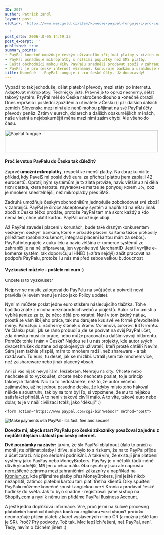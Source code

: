 ```yaml
---
ID: 2017
author: Patrick Zandl
layout: post
oldlink: 'https://www.marigold.cz/item/konecne-paypal-funguje-i-pro-ceske-ucty-uz-doopravdy

  '
post_date: 2006-10-05 14:59:35
post_excerpt: ''
published: true
summary_points:
- PayPal konečně umožňuje českým uživatelům přijímat platby v cizích měnách.
- PayPal usnadňuje mikroplatby s nižšími poplatky než SMS platby.
- Čeští obchodníci mohou díky PayPalu snadněji prodávat zboží v zahraničí.
- PayPal je pro český internet významný, konkuruje bankám a usnadňuje e-komerci.
title: Konečně -  PayPal funguje i pro české účty. Už doopravdy!
---
```


<p>Vypadá to tak jednoduše, dělat platební převody mezi státy po internetu. Adaptovat mikroplatby. Technicky jistě. Právně je to opruz nesmírný, dělat takový systém. PayPal měl do Česka nakročeno dlouho a konečně dorazil. Dnes vypršelo i poslední zpoždění a uživatelé v Česku (i pár dalších dalších zemích, Slovensko mezi nimi ale není) mohou přijímat na své PayPal účty převody peněz. Zatím v eurech, dolarech a dalších obskurnějších měnách, naše vlastní a nejobskurnější měna mezi nimi zatím chybí. Ale všeho do času. </p>

<p><img src="/wp-content/uploads/20061005-ebayfunguje.gif" alt="PayPal funguje" width="500" height="72" /></p>

<h4>Proč je vstup PayPalu do Česka tak důležitý</h4>
<p>Zaprvé <strong>umožní mikroplatby</strong>, respektive menší platby. Na obrázku vidíte příklad, kdy PavelS mi poslal dvě eura, za příchozí platbu jsem zaplatil 42 eurocentů. Oproti jiným systémům je to zlatá provize, navíc většinu z ní dělá fixní částka, která neroste. PayPalovské marže se pohybují kolem 3%, což je mnohem snesitelnější, než mikroplatby přes SMS. </p>

<p>Zadruhé umožňuje českým obchodníkům jednoduše zobchodovat své zboží v zahraničí. PayPal je široce akceptovaný systém a například na eBay jinak zboží z Česka těžko prodáte, protože PayPal tam má skoro každý a kdo nemá ten, chce platit kartou. PayPal umožňuje obojí. </p>

<p>Až PayPal zavede i placení v korunách, bude také drsným konkurentem veškerým českým bankám, které v případě placení kartama těžce prokadily příležitost (osobní zkušenost, integraci placení kartou mám za sebou). PayPal integrujete v cuku letu a navíc většina e-komerce systémů ze zahraničí je na něj připravena, jen vyplníte své MerchantID. Jestli vyvíjíte e-komerce systém, tak doporučuju IHNED (=zítra nejdýl) začít pracovat na podpoře PayPalu, protože i u nás má před sebou velkou budoucnost. </p>

<h4>Vyzkoušet můžete - pošlete mi euro :)</h4>
<p>Chcete si to vyzkoušet? </p>

<p>Nejprve se musíte zalogovat do PayPalu na svůj účet a potvrdit nová pravidla (v levém menu je něco jako Policy update).</p>

<p>Nyní mi můžete poslat jedno euro stiskem následujícího tlačítka. Tohle tlačítko znáte z mnoha mezinárodních webů a projektů. Autor si ho umístí a vybírá peníze za to, že něco dělá pro ostatní. Není v tom žádný nátlak, prostě se vám líbí jeho práce, tak mu darujete kus své ve formě převoditelné měny. Pamatuju si nádherný článek o Bramu Cohenovi, autorovi BitTorrentu. Ve článku psali, jak se ráno probudí a jde se podívat na svůj PayPal účet, zda dneska musí do práce, nebo může pracovat na dalším vývoji bittorentu. Pomůže tohle i nám v Česku? Najdou se i u nás projekty, kde autor svých dvacet hrušek dostane od spokojených uživatelů, kteří prostě chtěli? Nevím. Sám jsem takhle přispěl, mám to mnohem radši, než shareware - a tak rozdávám. Tu euro, tu deset, jak se mi zlíbí. Utratil jsem tak mnohem více, než za shareware nebo jinak placený obsah. </p>

<p>Ani já vás nijak nevydírám. Nežebrám. Nehraju na city. Chcete nebo nechcete si to vyzkoušet, chcete nebo nechcete poslat, to je princip takových tlačítek. Nic za to nedostanete, než to, že autor něčeho zajímavého, až ho jednou posedne depka, že kdyby místo toho  hákoval někde u soustruhu, tak by na tom byl líp, si vzpomene, že mu to nějakou satisfakci přináší. A to není v takové chvíli málo. A to víte, takové euro nebo dolar, to je v naší civilizaci totéž, jako "děkuji" :)</p>

	<form action="https://www.paypal.com/cgi-bin/webscr" method="post">
<input type="hidden" name="cmd" value="_xclick" />
<input type="hidden" name="business" value="patrick.zandl@marigold.cz" />
<input type="hidden" name="item_name" value="Marigold.cz" />
<input type="hidden" name="item_number" value="1" />
<input type="hidden" name="amount" value="1.00" />
<input type="hidden" name="no_shipping" value="2" />
<input type="hidden" name="no_note" value="1" />
<input type="hidden" name="currency_code" value="EUR" />
<input type="hidden" name="tax" value="0" />
<input type="hidden" name="lc" value="CZ" />
<input type="hidden" name="bn" value="PP-DonationsBF" />
<input type="image" src="https://www.paypal.com/en_US/i/btn/x-click-but21.gif"  name="submit" alt="Make payments with PayPal - it's fast, free and secure!" />
<img alt=""  src="https://www.paypal.com/en_US/i/scr/pixel.gif" width="1" height="1" />
</form>
<p><strong>Dovolte mi, abych start PayPalu pro české zákazníky považoval za jednu z nejdůležitějších událostí pro český internet.</strong> </p>

<p><strong>Dvě poznámky na závěr:</strong> já vím, že šlo PayPal oblafnout (dalo to práci) a mohli jste přijímat platby i dříve, ale bylo to s rizikem, že na to PayPal příjde a účet zarazí. Nic pro seriosní podnikání. A také vím, že existují jiné platbení systémy jako PayPay nebo MoneyBrokers. PayPay je o několik řádů méně důvěryhodnější, MB jen o něco málo. Oba systémy jsou ale naprosto nerozšířené zejména mezi zahraničními zákazníky a například na <a href="http://www.kronium.cz">Kronium.cz</a>, kde přijímáme platby přes MoneyBrokers, jimi ještě nikdo nezaplatil, zatímco platební kartou tam platí třetina klientů. Díky spuštění PayPalu můžeme konečně spustit anglickou verzi Kronia a prodávat české hodinky do světa. Jak to bylo snadné - registrovali jsme si shop na <a href="http://shopify.com/">Shopify.com</a> a nyní k němu jen přidáme PayPal Business Account.
</p>

<p>A ještě jedna doplňková informace. Víte, proč je mi na kulové procesing platebních karet od českých bank na anglickou verzi shopu? protože neumožňuje příjem plateb z karet vystavených mimo ČR (a možná ještě tam je SR). Proč? Prý podvody. Tož tak. Moc lepších řešení, než PayPal, není. Tedy, nevím o žádném jiném :)
</p>